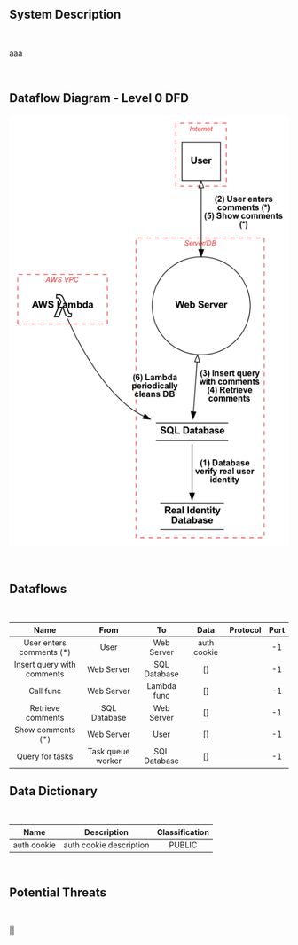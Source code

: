 <link href="docs/Stylesheet.css" rel="stylesheet"></link>

## System Description
&nbsp;

aaa

&nbsp;




## Dataflow Diagram - Level 0 DFD

![](sample.png)

&nbsp;

## Dataflows
&nbsp;

Name|From|To |Data|Protocol|Port
|:----:|:----:|:---:|:----:|:--------:|:----:|
|User enters comments (*)|User|Web Server|auth cookie||-1|
|Insert query with comments|Web Server|SQL Database|[]||-1|
|Call func|Web Server|Lambda func|[]||-1|
|Retrieve comments|SQL Database|Web Server|[]||-1|
|Show comments (*)|Web Server|User|[]||-1|
|Query for tasks|Task queue worker|SQL Database|[]||-1|


## Data Dictionary
&nbsp;

Name|Description|Classification
|:----:|:--------:|:----:|
|auth cookie|auth cookie description|PUBLIC|


&nbsp;

## Potential Threats

&nbsp;
&nbsp;

||
